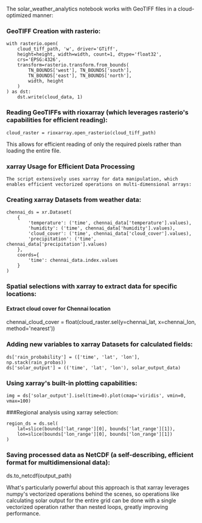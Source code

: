 The solar_weather_analytics notebook works with GeoTIFF files in a cloud-optimized manner:

### GeoTIFF Creation with rasterio:
```
with rasterio.open(
    cloud_tiff_path, 'w', driver='GTiff',
    height=height, width=width, count=1, dtype='float32',
    crs='EPSG:4326',
    transform=rasterio.transform.from_bounds(
        TN_BOUNDS['west'], TN_BOUNDS['south'],
        TN_BOUNDS['east'], TN_BOUNDS['north'],
        width, height
    )
) as dst:
    dst.write(cloud_data, 1)
```
### Reading GeoTIFFs with rioxarray (which leverages rasterio's capabilities for efficient reading):
```
cloud_raster = rioxarray.open_rasterio(cloud_tiff_path)
```
This allows for efficient reading of only the required pixels rather than loading the entire file.

### xarray Usage for Efficient Data Processing
```
The script extensively uses xarray for data manipulation, which enables efficient vectorized operations on multi-dimensional arrays:
```

### Creating xarray Datasets from weather data:
```
chennai_ds = xr.Dataset(
    {
        'temperature': ('time', chennai_data['temperature'].values),
        'humidity': ('time', chennai_data['humidity'].values),
        'cloud_cover': ('time', chennai_data['cloud_cover'].values),
        'precipitation': ('time', chennai_data['precipitation'].values)
    },
    coords={
        'time': chennai_data.index.values
    }
)
```

### Spatial selections with xarray to extract data for specific locations:
#### Extract cloud cover for Chennai location
chennai_cloud_cover = float(cloud_raster.sel(y=chennai_lat, x=chennai_lon, method='nearest'))

### Adding new variables to xarray Datasets for calculated fields:
```
ds['rain_probability'] = (['time', 'lat', 'lon'], np.stack(rain_probas))
ds['solar_output'] = (('time', 'lat', 'lon'), solar_output_data)
```

### Using xarray's built-in plotting capabilities:
```
img = ds['solar_output'].isel(time=0).plot(cmap='viridis', vmin=0, vmax=100)
```

###Regional analysis using xarray selection:
```
region_ds = ds.sel(
    lat=slice(bounds['lat_range'][0], bounds['lat_range'][1]),
    lon=slice(bounds['lon_range'][0], bounds['lon_range'][1])
)
```

### Saving processed data as NetCDF (a self-describing, efficient format for multidimensional data):

ds.to_netcdf(output_path)


What's particularly powerful about this approach is that xarray leverages numpy's vectorized operations behind the scenes, so operations like calculating solar output for the entire grid can be done with a single vectorized operation rather than nested loops, greatly improving performance.
